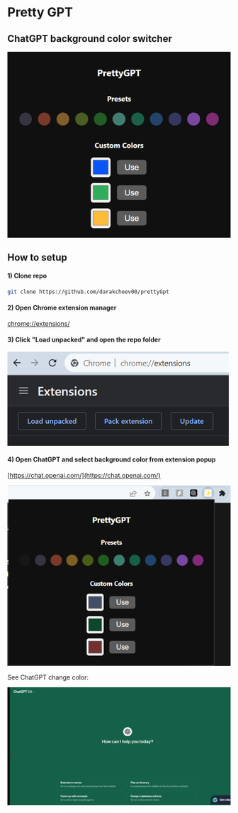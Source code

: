 # Pretty GPT

## ChatGPT background color switcher

![Alt Text](images/idea.png)

## How to setup

#### 1) Clone repo

```bash
git clone https://github.com/darakcheev00/prettyGpt
```

#### 2) Open Chrome extension manager
[chrome://extensions/](chrome://extensions/)

#### 3) Click "Load unpacked" and open the repo folder

![Alt Text](images/loadunpacked.png)

#### 4) Open ChatGPT and select background color from extension popup
[https://chat.openai.com/](https://chat.openai.com/)

![Alt Text](images/ss.png)

See ChatGPT change color:

![Alt Text](images/gpt.png)
